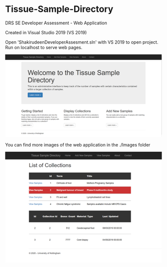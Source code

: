 # Tissue-Sample-Directory
DRS SE Developer Assessment - Web Application

Created in Visual Studio 2019 (VS 2019)

Open 'ShakirudeenDeveloperAssesment.sln' with VS 2019 to open project.
Run on localhost to serve web pages.

![Image description](/Images/Homepage.PNG)

You can find more images of the web application in the ./Images folder

![Image description](/Images/View4.PNG)
